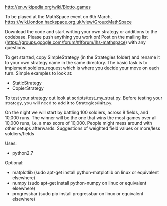 http://en.wikipedia.org/wiki/Blotto_games

To be played at the MathSpace event on 6th March, https://wiki.london.hackspace.org.uk/view/Group:MathSpace

Download the code and start writing your own strategy or additions to the codebase.
Please push anything you work on! Post on the mailing list (https://groups.google.com/forum/#!forum/lhs-mathspace) with any questions.

To get started, copy SimpleStrategy (in the Strategies folder) and rename it to your own strategy name in the same directory.
The basic task is to implement soldiers_request which is where you decide your move on each turn.
Simple examples to look at:
 - StaticStrategy
 - CopierStrategy

To test your strategy out look at scripts/test_my_strat.py. Before testing your strategy, you will need to add it to Strategies/__init__.py.

On the night we will start by battling 100 soldiers, across 8 fields, and 10,000 runs.
The winner will be the one that wins the most games over all 10,000 runs, i.e. a max score of 10,000.
People might mess around with other setups afterwards. Suggestions of weighted field values or more/less soldiers/fields

Uses:

 - python2.7
 
 Optional:
 - matplotlib (sudo apt-get install python-matplotlib on linux or equivalent elsewhere)
 - numpy (sudo apt-get install python-numpy on linux or equivalent elsewhere)
 - progressbar (sudo pip install progressbar on linux or equivalent elsewhere)
